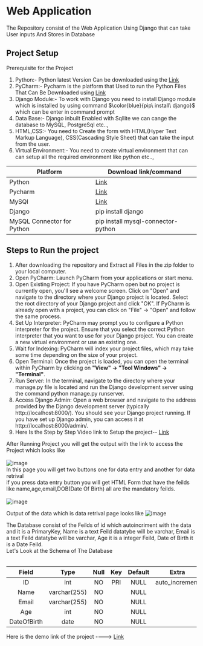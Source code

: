 # Web Application
The Repository consist of the Web Application Using Django that can take User inputs And Stores in Database</br>
## Project Setup
Prerequisite for the Project
1. Python:- Python latest Version Can be downloaded using the [Link](https://www.python.org/downloads/)
2. PyCharm:- Pycharm is the platform that Used to run the Python Files That Can Be Downloaded using [Link](https://www.jetbrains.com/pycharm/download/)
3. Django Module:- To work with Django you need to install Django module which is installed by using command $\color{blue}{pip\ install\ django}$ which can be enter in command prompt 
4. Data Base:- Django inbuilt Enabled with Sqllite we can cange the database to MySQL, PostgreSql etc..,
5. HTML,CSS:- You need to Create the form with HTML(Hyper Text Markup Language), CSS(Cascading Style Sheet) that can take the input from the user.
6. Virtual Environment:- You need to create virtual environment that can can setup all the required environment like python etc..,

| Platform    | Download link/command |
| ------------- | ------------- |
| Python  |   [Link](https://www.python.org/downloads/)|
| Pycharm  | [Link](https://www.jetbrains.com/pycharm/download/)  |
|MySQl | [Link](https://www.mysql.com/downloads/)|
|Django     | pip install django |
|MySQL Connector for Python| pip install mysql-connector-python |
## Steps to Run the project
1. After downloading the repository and Extract all Files in the zip folder to your local computer.
2. Open PyCharm: Launch PyCharm from your applications or start menu.
3. Open Existing Project: If you have PyCharm open but no project is currently open, you'll see a welcome screen. Click on "Open" and navigate to the directory where your Django project is located. Select the root directory of your Django project and click "OK". If PyCharm is already open with a project, you can click on "File" -> "Open" and follow the same process.
4. Set Up Interpreter: PyCharm may prompt you to configure a Python interpreter for the project. Ensure that you select the correct Python interpreter that you want to use for your Django project. You can create a new virtual environment or use an existing one.
5. Wait for Indexing: PyCharm will index your project files, which may take some time depending on the size of your project.
6. Open Terminal: Once the project is loaded, you can open the terminal within PyCharm by clicking on **"View" -> "Tool Windows" -> "Terminal"**.
7. Run Server: In the terminal, navigate to the directory where your manage.py file is located and run the Django development server using the command python manage.py runserver.
8. Access Django Admin: Open a web browser and navigate to the address provided by the Django development server (typically http://localhost:8000/). You should see your Django project running. If you have set up Django admin, you can access it at http://localhost:8000/admin/.</br>
9. Here Is the Step by Step Video link to Setup the project-- [Link](https://drive.google.com/file/d/1tI04zOWBlCwA5d3W9hlBRRFfFui7I20O/view?usp=drive_link)

After Running Project you will get the output with the link to access the Project which looks like</br></br>
![image](https://github.com/padalakiran/Web_Application/assets/73814328/6e9a53d6-5282-427c-a36e-e649140fc76d)
</br>
In this page you will get two buttons one for data entry and another for data retrival
</br>
if you press data entry button you will get HTML Form that have the feilds like name,age,email,DOB(Date Of Birth) all are the mandatory feilds.</br></br>
![image](https://github.com/padalakiran/Web_Application/assets/73814328/6e04b597-eb47-49d6-8cf9-f7b489c93dfe)


Output of the data which is data retrival page looks like
![image](https://github.com/padalakiran/Web_Application/assets/73814328/2990bef2-ad18-4e68-bc8d-dd48c5c5fa39)


The Database consist of the Feilds of id which autoincriment with the data and it is a PrimaryKey, Name is a text Feild datatybe will be varchar, Email is a text Feild datatybe will be varchar, Age it is a integer Feild, Date of Birth it is a Date Feild. </br>
Let's Look at the Schema of The Database</br></br>

| Field       | Type         | Null | Key | Default | Extra          |
|:-----------:|:------------:|:-----:|:-----:|:--------:|:---------------:|
| ID          | int          | NO   | PRI | NULL    | auto_increment |
| Name        | varchar(255) | NO   |     | NULL    |                |
| Email       | varchar(255) | NO   |     | NULL    |                |
| Age         | int          | NO   |     | NULL    |                |
| DateOfBirth | date         | NO   |     | NULL    |                |




Here is the demo link of the project ----> [Link](https://drive.google.com/file/d/1-fusr5CzZX4zXuvREAeZ1e-MIxbtxtsf/view?usp=sharing)

